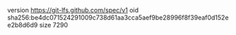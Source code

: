 version https://git-lfs.github.com/spec/v1
oid sha256:be4dc071524291009c738d61aa3cca5aef9be28996f8f39eaf0d152ee2b8d6d9
size 7290
